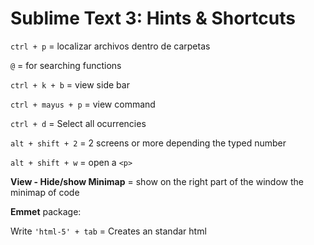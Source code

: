 # Sublime Text 3: Hints & Shortcuts

`ctrl + p` = localizar archivos dentro de carpetas

`@` = for searching functions

`ctrl + k + b` = view side bar

`ctrl + mayus + p` = view command 

`ctrl + d` = Select all ocurrencies

`alt + shift + 2` = 2 screens or more depending the typed number

`alt + shift + w` = open a `<p>`

**View - Hide/show Minimap** = show on the right part of the window the minimap of code


**Emmet** package:

Write `'html-5' + tab` = Creates an standar html
